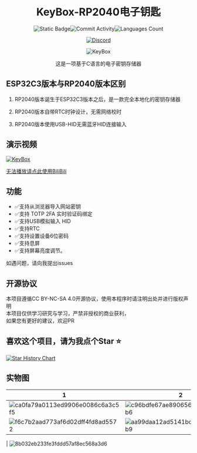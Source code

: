 <div align="center">
    <h1>KeyBox-RP2040电子钥匙</h1>


![Static Badge](https://img.shields.io/badge/License-CC_BY_NC_SA_4.0-green?style=for-the-badge)![Commit Activity](https://img.shields.io/github/commit-activity/w/JasonYANG170/KeyBox?style=for-the-badge&color=yellow)![Languages Count](https://img.shields.io/github/languages/count/JasonYANG170/KeyBox?logo=c&style=for-the-badge)

[![Discord](https://img.shields.io/discord/978108215499816980?style=social&logo=discord&label=echosec)](https://discord.com/invite/az3ceRmgVe)

![KeyBox](https://github.com/JasonYANG170/KeyBox/assets/39414350/be60f9aa-8254-4ff5-99e1-27b5d7f49282)

这是一项基于C语言的电子密钥存储器

</div>

## ESP32C3版本与RP2040版本区别
1. RP2040版本诞生于ESP32C3版本之后，是一款完全本地化的密钥存储器  

2. RP2040版本自带RTC时钟设计，无需网络校时  

3. RP2040版本使用USB-HID无需蓝牙HID连接输入

## 演示视频

[![KeyBox](https://res.cloudinary.com/marcomontalbano/image/upload/v1719168122/video_to_markdown/images/youtube--kEUG0me2HfA-c05b58ac6eb4c4700831b2b3070cd403.jpg)](https://youtu.be/kEUG0me2HfA "KeyBox")

[无法播放请点此使用BiliBili](https://www.bilibili.com/video/BV1NATFeLE5D/)
## 功能
- ✅支持从浏览器导入网站密钥
- ✅支持 TOTP 2FA 实时验证码绑定
- ✅支持USB模拟输入 HID
- ✅支持RTC
- ✅支持设置设备6位密码
- ✅支持息屏
- ✅支持屏幕亮度调节。

如遇问题，请向我提出issues

## 开源协议
本项目遵循CC BY-NC-SA 4.0开源协议，使用本程序时请注明出处并进行版权声明  
本项目仅供学习研究与学习，严禁非授权的商业获利，  
如果您有更好的建议，欢迎PR
## 喜欢这个项目，请为我点个Star ⭐ 

[![Star History Chart](https://api.star-history.com/svg?repos=JasonYANG170/KeyBox-RP2040&type=Date)](https://star-history.com/#star-history/star-history&Date)
## 实物图

| 1 | 2 |
| --- | --- |
|![ca0fa79a0113ed9906e0086c6a3c5f5](https://github.com/user-attachments/assets/ec687b2a-2b91-4886-9db0-a8ebab15c6a6)|![c96bdfe67ae89065642ba11f46a3eb6](https://github.com/user-attachments/assets/26aec5e4-5383-4f3b-85b6-083f840babc3)|
|![f6c7b2aad773af6d02dff4fd8ad5572](https://github.com/user-attachments/assets/1b0a60e9-7e1a-4771-b2e0-4b9d6bcb013f)|![aa99daa12ad5141bc116de1f7a7b6b9](https://github.com/user-attachments/assets/36d0ae57-9568-47d2-b2cc-239b1eaf714e)
|
![8b032eb233fe3fddd57af8ec568a3d6](https://github.com/user-attachments/assets/ce9e4bdb-e6b0-4abc-917c-046a06d5dad7)





